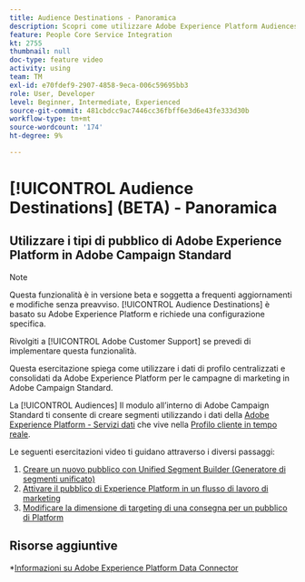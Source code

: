 ```yaml
---
title: Audience Destinations - Panoramica
description: Scopri come utilizzare Adobe Experience Platform Audiences in Adobe Campaign Standard
feature: People Core Service Integration
kt: 2755
thumbnail: null
doc-type: feature video
activity: using
team: TM
exl-id: e70fdef9-2907-4858-9eca-006c59695bb3
role: User, Developer
level: Beginner, Intermediate, Experienced
source-git-commit: 481cbdcc9ac7446cc36fbff6e3d6e43fe333d30b
workflow-type: tm+mt
source-wordcount: '174'
ht-degree: 9%

---
```


# [!UICONTROL Audience Destinations] (BETA) - Panoramica

## Utilizzare i tipi di pubblico di Adobe Experience Platform in Adobe Campaign Standard

>[!NOTE]
>
>Questa funzionalità è in versione beta e soggetta a frequenti aggiornamenti e modifiche senza preavviso. [!UICONTROL Audience Destinations] è basato su Adobe Experience Platform e richiede una configurazione specifica.
>
>Rivolgiti a [!UICONTROL Adobe Customer Support] se prevedi di implementare questa funzionalità.

Questa esercitazione spiega come utilizzare i dati di profilo centralizzati e consolidati da Adobe Experience Platform per le campagne di marketing in Adobe Campaign Standard.

La [!UICONTROL Audiences] Il modulo all’interno di Adobe Campaign Standard ti consente di creare segmenti utilizzando i dati della [Adobe Experience Platform - Servizi dati](https://www.adobe.io/apis/experienceplatform/home/services.html) che vive nella [Profilo cliente in tempo reale](https://experienceleague.adobe.com/docs/platform-learn/tutorials/profiles/understanding-the-real-time-customer-profile.html?lang=en).

Le seguenti esercitazioni video ti guidano attraverso i diversi passaggi:

1. [Creare un nuovo pubblico con Unified Segment Builder (Generatore di segmenti unificato)](/help/profiles-and-audiences/audience-destinations/creating-audiences-using-segment-builder.md)
2. [Attivare il pubblico di Experience Platform in un flusso di lavoro di marketing](/help/profiles-and-audiences/audience-destinations/activating-aep-audiences.md)
3. [Modificare la dimensione di targeting di una consegna per un pubblico di Platform](/help/profiles-and-audiences/audience-destinations/changing-targeting-dimension.md)

## Risorse aggiuntive

*[Informazioni su Adobe Experience Platform Data Connector](/help/administrating/adobe-experience-platform-data-connector/understanding-the-adobe-experience-platform-data-connector.md)
